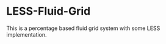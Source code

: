 LESS-Fluid-Grid
===============

This is a percentage based fluid grid system with some LESS implementation. 
